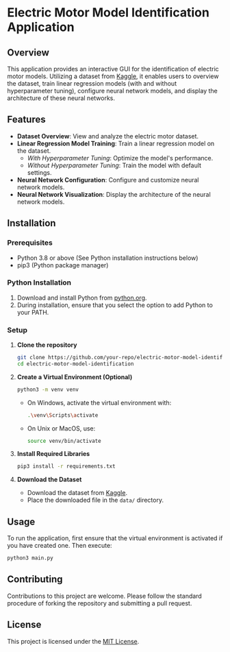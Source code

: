 
# Electric Motor Model Identification Application

## Overview
This application provides an interactive GUI for the identification of electric motor models. Utilizing a dataset from [Kaggle](https://www.kaggle.com/datasets/hankelea/system-identification-of-an-electric-motor?resource=download), it enables users to overview the dataset, train linear regression models (with and without hyperparameter tuning), configure neural network models, and display the architecture of these neural networks.

## Features
- **Dataset Overview**: View and analyze the electric motor dataset.
- **Linear Regression Model Training**: Train a linear regression model on the dataset.
  - *With Hyperparameter Tuning*: Optimize the model's performance.
  - *Without Hyperparameter Tuning*: Train the model with default settings.
- **Neural Network Configuration**: Configure and customize neural network models.
- **Neural Network Visualization**: Display the architecture of the neural network models.

## Installation

### Prerequisites
- Python 3.8 or above (See Python installation instructions below)
- pip3 (Python package manager)

### Python Installation
1. Download and install Python from [python.org](https://www.python.org/downloads/).
2. During installation, ensure that you select the option to add Python to your PATH.

### Setup
1. **Clone the repository**
   ```bash
   git clone https://github.com/your-repo/electric-motor-model-identification.git
   cd electric-motor-model-identification
   ```

2. **Create a Virtual Environment (Optional)**
   ```bash
   python3 -m venv venv
   ```
   - On Windows, activate the virtual environment with:
     ```bash
     .\venv\Scripts\activate
     ```
   - On Unix or MacOS, use:
     ```bash
     source venv/bin/activate
     ```

3. **Install Required Libraries**
   ```bash
   pip3 install -r requirements.txt
   ```

4. **Download the Dataset**
   - Download the dataset from [Kaggle](https://www.kaggle.com/datasets/hankelea/system-identification-of-an-electric-motor?resource=download).
   - Place the downloaded file in the `data/` directory.

## Usage

To run the application, first ensure that the virtual environment is activated if you have created one. Then execute:

```bash
python3 main.py
```

## Contributing
Contributions to this project are welcome. Please follow the standard procedure of forking the repository and submitting a pull request.

## License
This project is licensed under the [MIT License](LICENSE.md).
